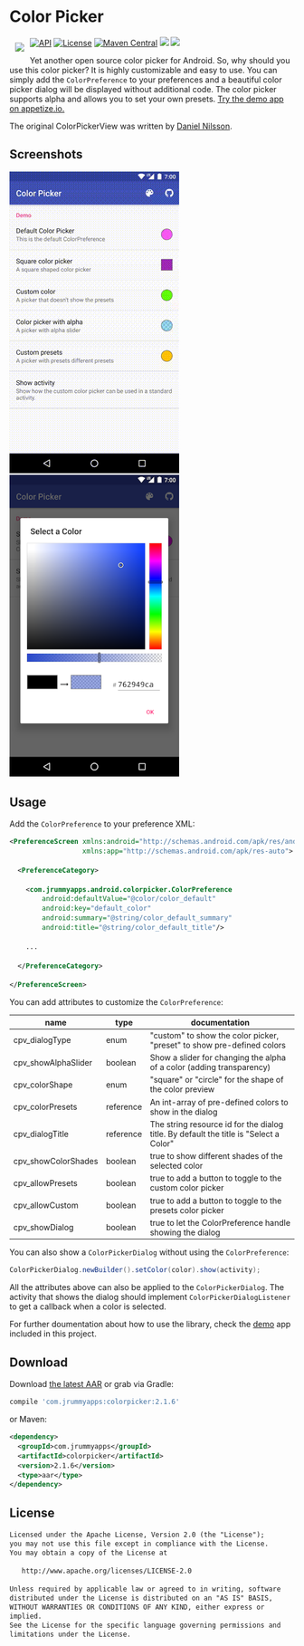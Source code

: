 # Color Picker

<img src="https://github.com/jrummyapps/colorpicker/blob/master/demo/src/main/res/mipmap-xxxhdpi/ic_launcher.png?raw=true" align="left" hspace="10" vspace="10"></a>

<a target="_blank" href="https://developer.android.com/reference/android/os/Build.VERSION_CODES.html#ICE_CREAM_SANDWICH"><img src="https://img.shields.io/badge/API-14%2B-blue.svg?style=flat" alt="API" /></a>
<a target="_blank" href="LICENSE"><img src="http://img.shields.io/:license-apache-blue.svg" alt="License" /></a>
<a target="_blank" href="https://maven-badges.herokuapp.com/maven-central/com.jrummyapps/colorpicker"><img src="https://maven-badges.herokuapp.com/maven-central/com.jrummyapps/colorpicker/badge.svg" alt="Maven Central" /></a>
<a target="_blank" href="http://www.methodscount.com/?lib=com.jrummyapps%3Acolorpicker%3A2.1.6"><img src="https://img.shields.io/badge/methods-409-e91e63.svg" /></a>
<a target="_blank" href="https://twitter.com/jrummyapps"><img src="https://img.shields.io/twitter/follow/jrummyapps.svg?style=social" /></a>

Yet another open source color picker for Android. So, why should you use this color picker? It is highly customizable and easy to use. You can simply add the `ColorPreference` to your preferences and a beautiful color picker dialog will be displayed without additional code. The color picker supports alpha and allows you to set your own presets. [Try the demo app on appetize.io.](https://appetize.io/app/h1zukd6ux5yy5pw91vpyer32zr)

The original ColorPickerView was written by [Daniel Nilsson](https://github.com/danielnilsson9/color-picker-view).

## Screenshots
![GIF](art/demo.gif)
&nbsp;&nbsp;
<img src="art/screenshot3.png" width="300" alt="Screenshot">

## Usage

Add the `ColorPreference` to your preference XML:

```xml
<PreferenceScreen xmlns:android="http://schemas.android.com/apk/res/android"
                  xmlns:app="http://schemas.android.com/apk/res-auto">

  <PreferenceCategory>

    <com.jrummyapps.android.colorpicker.ColorPreference
        android:defaultValue="@color/color_default"
        android:key="default_color"
        android:summary="@string/color_default_summary"
        android:title="@string/color_default_title"/>

    ...

  </PreferenceCategory>

</PreferenceScreen>
```

You can add attributes to customize the `ColorPreference`:

| name                | type      | documentation                                                                         |
|---------------------|-----------|---------------------------------------------------------------------------------------|
| cpv_dialogType      | enum      | "custom" to show the color picker, "preset" to show pre-defined colors                |
| cpv_showAlphaSlider | boolean   | Show a slider for changing the alpha of a color (adding transparency)                 |
| cpv_colorShape      | enum      | "square" or "circle" for the shape of the color preview                               |
| cpv_colorPresets    | reference | An int-array of pre-defined colors to show in the dialog                              |
| cpv_dialogTitle     | reference | The string resource id for the dialog title. By default the title is "Select a Color" |
| cpv_showColorShades | boolean   | true to show different shades of the selected color                                   |
| cpv_allowPresets    | boolean   | true to add a button to toggle to the custom color picker                             |
| cpv_allowCustom     | boolean   | true to add a button to toggle to the presets color picker                            |
| cpv_showDialog      | boolean   | true to let the ColorPreference handle showing the dialog                             |

You can also show a `ColorPickerDialog` without using the `ColorPreference`:

```java
ColorPickerDialog.newBuilder().setColor(color).show(activity);
```

All the attributes above can also be applied to the `ColorPickerDialog`. The activity that shows the dialog should implement `ColorPickerDialogListener` to get a callback when a color is selected.

For further doumentation about how to use the library, check the [demo](demo) app included in this project.

## Download

Download [the latest AAR](https://repo1.maven.org/maven2/com/jrummyapps/colorpicker/2.1.6/colorpicker-2.1.6.aar) or grab via Gradle:

```groovy
compile 'com.jrummyapps:colorpicker:2.1.6'
```
or Maven:
```xml
<dependency>
  <groupId>com.jrummyapps</groupId>
  <artifactId>colorpicker</artifactId>
  <version>2.1.6</version>
  <type>aar</type>
</dependency>
```

## License

    Licensed under the Apache License, Version 2.0 (the "License");
    you may not use this file except in compliance with the License.
    You may obtain a copy of the License at

       http://www.apache.org/licenses/LICENSE-2.0

    Unless required by applicable law or agreed to in writing, software
    distributed under the License is distributed on an "AS IS" BASIS,
    WITHOUT WARRANTIES OR CONDITIONS OF ANY KIND, either express or implied.
    See the License for the specific language governing permissions and
    limitations under the License.
